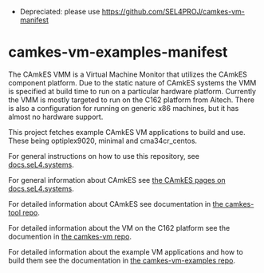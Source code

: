 <!--
     Copyright 2018, Data61
     Commonwealth Scientific and Industrial Research Organisation (CSIRO)
     ABN 41 687 119 230.

     This software may be distributed and modified according to the terms of
     the BSD 2-Clause license. Note that NO WARRANTY is provided.
     See "LICENSE_BSD2.txt" for details.

     @TAG(DATA61_BSD)
-->

* Depreciated: please use https://github.com/SEL4PROJ/camkes-vm-manifest

camkes-vm-examples-manifest
==================
The CAmkES VMM is a Virtual Machine Monitor that utilizes the CAmkES component platform.
Due to the static nature of CAmkES systems the VMM is specified at build time to run
on a particular hardware platform. Currently the VMM is mostly targeted to run on the
C162 platform from Aitech. There is also a configuration for running on generic x86
machines, but it has almost no hardware support. 

This project fetches example CAmkES VM applications to build and use. These being optiplex9020, minimal and cma34cr\_centos.

For general instructions on how to use this repository, see [docs.seL4.systems](https://docs.sel4.systems/GettingStarted.html).

For general information about CAmkES see [the CAmkES pages on docs.seL4.systems](https://docs.sel4.systems/CAmkES/).

For detailed information about CAmkES see documentation in [the camkes-tool repo](https://github.com/seL4/camkes-tool/blob/master/docs/index.md).

For detailed information about the VM on the C162 platform see the documention in [the camkes-vm repo](https://github.com/seL4/camkes-vm/blob/master/README.md).

For detailed information about the example VM applications and how to build them see the documentation in [the camkes-vm-examples repo](https://github.com/seL4/camkes-vm-examples/blob/master/README.md).
